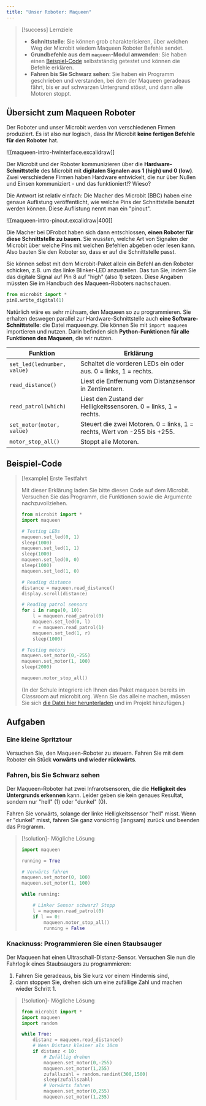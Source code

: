 ```yaml
---
title: "Unser Roboter: Maqueen"
---
```

> [!success]  Lernziele
> 
> - **Schnittstelle**: Sie können grob charakterisieren, über welchen Weg der Microbit wiedem Maqueen Roboter Befehle sendet.
> - **Grundbefehle aus dem `maqueen`-Modul anwenden**: Sie haben einen [Beispiel-Code](#beispiel-code) selbstständig getestet und können die Befehle erklären.
> - **Fahren bis Sie Schwarz sehen**: Sie haben ein Programm geschrieben und verstanden, bei dem der Maqueen geradeaus fährt, bis er auf schwarzen Untergrund stösst, und dann alle Motoren stoppt.

## Übersicht zum Maqueen Roboter

Der Roboter und unser Microbit werden von verschiedenen Firmen produziert. Es ist also nur logisch, dass Ihr Microbit **keine fertigen Befehle für den Roboter** hat. 


![[maqueen-intro-hwinterface.excalidraw]]

Der Microbit und der Roboter kommunizieren über die **Hardware-Schnittstelle** des Microbit mit **digitalen Signalen aus 1 (high) und 0 (low)**. Zwei verschiedene Firmen haben Hardware entwickelt, die nur über Nullen und Einsen kommuniziert - und das funktioniert!? Wieso?

Die Antwort ist relativ einfach: Die Macher des Microbit (BBC) haben eine genaue Auflistung veröffentlicht, wie welche Pins der Schnittstelle benutzt werden können. Diese Auflistung nennt man ein "pinout".

![[maqueen-intro-pinout.excalidraw|400]]

Die Macher bei DFrobot haben sich dann entschlossen, **einen Roboter für diese Schnittstelle zu bauen**. Sie wussten, welche Art von Signalen der Microbit über welche Pins mit welchen Befehlen abgeben oder lesen kann. Also bauten Sie den Roboter so, dass er auf die Schnittstelle passt.

Sie können selbst mit dem Microbit-Paket allein ein Befehl an den Roboter schicken, z.B. um das linke Blinker-LED anzustellen. Das tun Sie, indem Sie das digitale Signal auf Pin 8 auf "high" (also 1) setzen. Diese Angaben müssten Sie im Handbuch des Maqueen-Roboters nachschauen.

```python
from microbit import *
pin8.write_digital(1)
```

Natürlich wäre es sehr mühsam, den Maqueen so zu programmieren. Sie erhalten deswegen parallel zur Hardware-Schnittstelle auch **eine Software-Schnittstelle**: die Datei maqueen.py. Die können Sie mit `import maqueen` importieren und nutzen. Darin befinden sich **Python-Funktionen für alle Funktionen des Maqueen**, die wir nutzen.

| Funktion                    | Erklärung                                                                |
| --------------------------- | ------------------------------------------------------------------------ |
| `set_led(lednumber, value)` | Schaltet die vorderen LEDs ein oder aus. 0 = links, 1 = rechts.          |
| `read_distance()`           | Liest die Entfernung vom Distanzsensor in Zentimetern.                   |
| `read_patrol(which)`        | Liest den Zustand der Helligkeitssensoren. 0 = links, 1 = rechts.        |
| `set_motor(motor, value)`   | Steuert die zwei Motoren. 0 = links, 1 = rechts, Wert von -255 bis +255. |
| `motor_stop_all()`          | Stoppt alle Motoren.                                                     |
## Beispiel-Code

> [!example] Erste Testfahrt
> 
> Mit dieser Erklärung laden Sie bitte diesen Code auf dem Microbit. Versuchen Sie das Programm, die Funktionen sowie die Argumente nachzuvollziehen.
> 
> ```python
> from microbit import *
> import maqueen
> 
> # Testing LEDs
> maqueen.set_led(0, 1)
> sleep(1000)
> maqueen.set_led(1, 1)
> sleep(1000)
> maqueen.set_led(0, 0)
> sleep(1000)
> maqueen.set_led(1, 0)
> 
> # Reading distance
> distance = maqueen.read_distance()
> display.scroll(distance)
> 
> # Reading patrol sensors
> for i in range(0, 10):
>     l = maqueen.read_patrol(0)
>     maqueen.set_led(0, l)
>     r = maqueen.read_patrol(1)
>     maqueen.set_led(1, r)
>     sleep(1000)
> 
> # Testing motors
> maqueen.set_motor(0,-255)
> maqueen.set_motor(1, 100)
> sleep(2000)
> 
> maqueen.motor_stop_all()
> ```
> 
> (In der Schule integriere ich Ihnen das Paket maqueen bereits im Classroom auf microbit.org. Wenn Sie das alleine machen, müssen Sie sich [die Datei hier herunterladen](https://github.com/marcchehab/microbit-maqueen) und im Projekt hinzufügen.)

## Aufgaben

### Eine kleine Spritztour

Versuchen Sie, den Maqueen-Roboter zu steuern. Fahren Sie mit dem Roboter ein Stück **vorwärts und wieder rückwärts**.
### Fahren, bis Sie Schwarz sehen

Der Maqueen-Roboter hat zwei Infrarotsensoren, die die **Helligkeit des Untergrunds erkennen** kann. Leider geben sie kein genaues Resultat, sondern nur "hell" (1) oder "dunkel" (0).

Fahren Sie vorwärts, solange der linke Helligkeitssensor "hell" misst. Wenn er "dunkel" misst, fahren Sie ganz vorsichtig (langsam) zurück und beenden das Programm.

> [!solution]- Mögliche Lösung
> 
> ```python
> import maqueen
> 
> running = True
> 
> # Vorwärts fahren
> maqueen.set_motor(0, 100)
> maqueen.set_motor(1, 100)
> 
> while running:
> 
>     # Linker Sensor schwarz? Stopp
>     l = maqueen.read_patrol(0)
>     if l == 0:
>         maqueen.motor_stop_all()
>         running = False
> ```

### Knacknuss: Programmieren Sie einen Staubsauger

Der Maqueen hat einen Ultraschall-Distanz-Sensor. Versuchen Sie nun die Fahrlogik eines Staubsaugers zu programmieren: 
1. Fahren Sie geradeaus, bis Sie kurz vor einem Hindernis sind, 
2. dann stoppen Sie, drehen sich um eine zufällige Zahl und machen wieder Schritt 1.

> [!solution]- Mögliche Lösung
> 
> ```python
> from microbit import *
> import maqueen
> import random
> 
> while True:
>     distanz = maqueen.read_distance()
>     # Wenn Distanz kleiner als 10cm
>     if distanz < 10:
>         # Zufällig drehen
>         maqueen.set_motor(0,-255)
>         maqueen.set_motor(1,255)
>         zufallszahl = random.randint(300,1500)
>         sleep(zufallszahl)
>         # Vorwärts fahren
>         maqueen.set_motor(0,255)
>         maqueen.set_motor(1,255)
> 
> 
> ```

